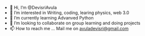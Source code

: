 - 👋 Hi, I’m @DevisriAvula
- 👀 I’m interested in Writing, coding, learing physics, web 3.0
- 🌱 I’m currently learning Advanved Python
- 💞️ I’m looking to collaborate on group learning and doing projects
- 📫 How to reach me ... Mail me on avuladevisri@gmail.com

<!---
DevisriAvula/DevisriAvula is a ✨ special ✨ repository because its `README.md` (this file) appears on your GitHub profile.
You can click the Preview link to take a look at your changes.
--->
